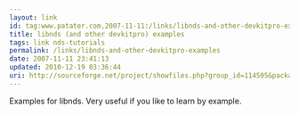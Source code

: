 ```yaml
---
layout: link
id: tag:www.patater.com,2007-11-11:/links/libnds-and-other-devkitpro-examples
title: libnds (and other devkitpro) examples
tags: link nds-tutorials
permalink: /links/libnds-and-other-devkitpro-examples
date: 2007-11-11 23:41:13
updated: 2010-12-19 03:36:44
uri: http://sourceforge.net/project/showfiles.php?group_id=114505&package_id=159894
---
```

Examples for libnds. Very useful if you like to learn by example.
